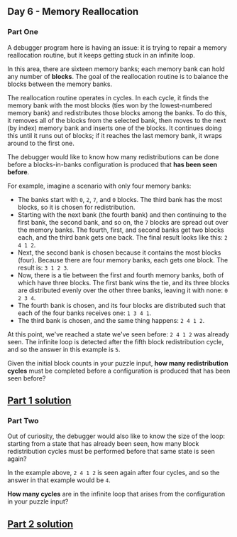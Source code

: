 ## Day 6 - Memory Reallocation

### Part One

A debugger program here is having an issue: it is trying to repair a memory reallocation routine,
but it keeps getting stuck in an infinite loop.

In this area, there are sixteen memory banks; each memory bank can hold any number of **blocks**.
The goal of the reallocation routine is to balance the blocks between the memory banks.

The reallocation routine operates in cycles. In each cycle, it finds the memory bank with
the most blocks (ties won by the lowest-numbered memory bank) and redistributes those blocks
among the banks. To do this, it removes all of the blocks from the selected bank, then moves to
the next (by index) memory bank and inserts one of the blocks. It continues doing this until it
runs out of blocks; if it reaches the last memory bank, it wraps around to the first one.

The debugger would like to know how many redistributions can be done before a blocks-in-banks
configuration is produced that **has been seen before**.

For example, imagine a scenario with only four memory banks:

 * The banks start with `0`, `2`, `7`, and `0` blocks. The third bank has the most blocks,
    so it is chosen for redistribution.
 * Starting with the next bank (the fourth bank) and then continuing to the first bank,
    the second bank, and so on, the `7` blocks are spread out over the memory banks. The fourth,
    first, and second banks get two blocks each, and the third bank gets one back. The final result
    looks like this: `2 4 1 2`.
 * Next, the second bank is chosen because it contains the most blocks (four). Because there are
    four memory banks, each gets one block. The result is: `3 1 2 3`.
 * Now, there is a tie between the first and fourth memory banks, both of which have three blocks.
    The first bank wins the tie, and its three blocks are distributed evenly over the other three
    banks, leaving it with none: `0 2 3 4`.
 * The fourth bank is chosen, and its four blocks are distributed such that each of the four banks
    receives one: `1 3 4 1`.
 * The third bank is chosen, and the same thing happens: `2 4 1 2`.

At this point, we've reached a state we've seen before: `2 4 1 2` was already seen.
The infinite loop is detected after the fifth block redistribution cycle, and so the answer
in this example is `5`.

Given the initial block counts in your puzzle input, **how many redistribution cycles**
must be completed before a configuration is produced that has been seen before?

[Part 1 solution][1]
--------------------

### Part Two

Out of curiosity, the debugger would also like to know the size of the loop: starting from a state
that has already been seen, how many block redistribution cycles must be performed before
that same state is seen again?

In the example above, `2 4 1 2` is seen again after four cycles, and so the answer in that example
would be `4`.

**How many cycles** are in the infinite loop that arises from the configuration in your puzzle input?

[Part 2 solution][2]
--------------------


[1]: part_1.py
[2]: part_2.py
